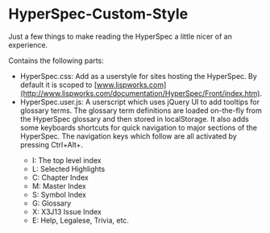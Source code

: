 HyperSpec-Custom-Style
======================

Just a few things to make reading the HyperSpec a little nicer of an experience.

Contains the following parts:
* HyperSpec.css: Add as a userstyle for sites hosting the HyperSpec. By default it is scoped to [www.lispworks.com](http://www.lispworks.com/documentation/HyperSpec/Front/index.htm).
* HyperSpec.user.js: A userscript which uses jQuery UI to add tooltips for glossary terms. The glossary term definitions are loaded on-the-fly from the HyperSpec glossary and then stored in localStorage. It also adds some keyboards shortcuts for quick navigation to major sections of the HyperSpec. The navigation keys which follow are all activated by pressing Ctrl+Alt+<key>.
  * I: The top level index
  * L: Selected Highlights
  * C: Chapter Index
  * M: Master Index
  * S: Symbol Index
  * G: Glossary
  * X: X3J13 Issue Index
  * E: Help, Legalese, Trivia, etc.
